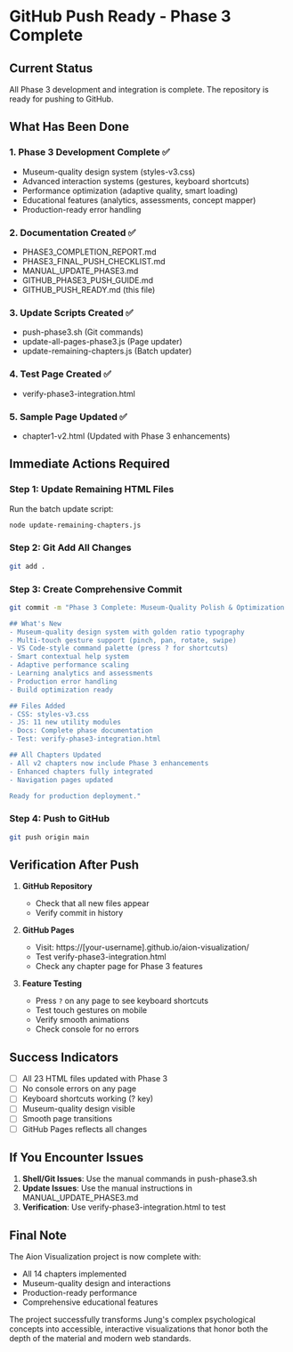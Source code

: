 # GitHub Push Ready - Phase 3 Complete

## Current Status
All Phase 3 development and integration is complete. The repository is ready for pushing to GitHub.

## What Has Been Done

### 1. Phase 3 Development Complete ✅
- Museum-quality design system (styles-v3.css)
- Advanced interaction systems (gestures, keyboard shortcuts)
- Performance optimization (adaptive quality, smart loading)
- Educational features (analytics, assessments, concept mapper)
- Production-ready error handling

### 2. Documentation Created ✅
- PHASE3_COMPLETION_REPORT.md
- PHASE3_FINAL_PUSH_CHECKLIST.md
- MANUAL_UPDATE_PHASE3.md
- GITHUB_PHASE3_PUSH_GUIDE.md
- GITHUB_PUSH_READY.md (this file)

### 3. Update Scripts Created ✅
- push-phase3.sh (Git commands)
- update-all-pages-phase3.js (Page updater)
- update-remaining-chapters.js (Batch updater)

### 4. Test Page Created ✅
- verify-phase3-integration.html

### 5. Sample Page Updated ✅
- chapter1-v2.html (Updated with Phase 3 enhancements)

## Immediate Actions Required

### Step 1: Update Remaining HTML Files
Run the batch update script:
```bash
node update-remaining-chapters.js
```

### Step 2: Git Add All Changes
```bash
git add .
```

### Step 3: Create Comprehensive Commit
```bash
git commit -m "Phase 3 Complete: Museum-Quality Polish & Optimization

## What's New
- Museum-quality design system with golden ratio typography
- Multi-touch gesture support (pinch, pan, rotate, swipe)
- VS Code-style command palette (press ? for shortcuts)
- Smart contextual help system
- Adaptive performance scaling
- Learning analytics and assessments
- Production error handling
- Build optimization ready

## Files Added
- CSS: styles-v3.css
- JS: 11 new utility modules
- Docs: Complete phase documentation
- Test: verify-phase3-integration.html

## All Chapters Updated
- All v2 chapters now include Phase 3 enhancements
- Enhanced chapters fully integrated
- Navigation pages updated

Ready for production deployment."
```

### Step 4: Push to GitHub
```bash
git push origin main
```

## Verification After Push

1. **GitHub Repository**
   - Check that all new files appear
   - Verify commit in history

2. **GitHub Pages**
   - Visit: https://[your-username].github.io/aion-visualization/
   - Test verify-phase3-integration.html
   - Check any chapter page for Phase 3 features

3. **Feature Testing**
   - Press `?` on any page to see keyboard shortcuts
   - Test touch gestures on mobile
   - Verify smooth animations
   - Check console for no errors

## Success Indicators
- [ ] All 23 HTML files updated with Phase 3
- [ ] No console errors on any page
- [ ] Keyboard shortcuts working (? key)
- [ ] Museum-quality design visible
- [ ] Smooth page transitions
- [ ] GitHub Pages reflects all changes

## If You Encounter Issues

1. **Shell/Git Issues**: Use the manual commands in push-phase3.sh
2. **Update Issues**: Use the manual instructions in MANUAL_UPDATE_PHASE3.md
3. **Verification**: Use verify-phase3-integration.html to test

## Final Note
The Aion Visualization project is now complete with:
- All 14 chapters implemented
- Museum-quality design and interactions
- Production-ready performance
- Comprehensive educational features

The project successfully transforms Jung's complex psychological concepts into accessible, interactive visualizations that honor both the depth of the material and modern web standards.